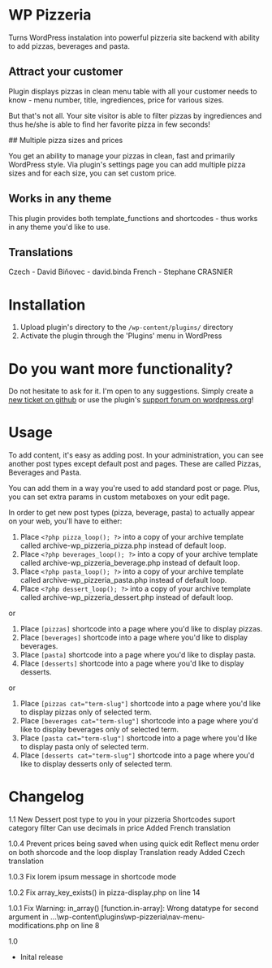 # WP Pizzeria

Turns WordPress instalation into powerful pizzeria site backend with ability to add pizzas, beverages and pasta. 

## Attract your customer

Plugin displays pizzas in clean menu table with all your customer needs to know - menu number, title, ingrediences, price for various sizes.

But that's not all. Your site visitor is able to filter pizzas by ingrediences and thus he/she is able to find her favorite pizza in few seconds!

## Multiple pizza sizes and prices

You get an ability to manage your pizzas in clean, fast and primarily WordPress style. Via plugin's settings page you can add multiple pizza sizes and for each size, you can set custom price.

## Works in any theme

This plugin provides both template_functions and shortcodes - thus works in any theme you'd like to use.

## Translations

Czech - David Biňovec - david.binda
French - Stephane CRASNIER

# Installation

1. Upload plugin's directory to the `/wp-content/plugins/` directory
1. Activate the plugin through the 'Plugins' menu in WordPress

# Do you want more functionality?

Do not hesitate to ask for it. I'm open to any suggestions. Simply create a [new ticket on github](https://github.com/david-binda/wp-pizzeria/issues/new) or use the plugin's [support forum on wordpress.org](http://wordpress.org/support/plugin/wp-pizzeria "WP Pizzeria support forum on wordpress.org")!

# Usage

To add content, it's easy as adding post. In your administration, you can see another post types except default post and pages. These are called Pizzas, Beverages and Pasta.

You can add them in a way you're used to add standard post or page. Plus, you can set extra params in custom metaboxes on your edit page.

In order to get new post types (pizza, beverage, pasta) to actually appear on your web, you'll have to either:

1. Place `<?php pizza_loop(); ?>` into a copy of your archive template called archive-wp_pizzeria_pizza.php instead of default loop.
1. Place `<?php beverages_loop(); ?>` into a copy of your archive template called archive-wp_pizzeria_beverage.php instead of default loop.
1. Place `<?php pasta_loop(); ?>` into a copy of your archive template called archive-wp_pizzeria_pasta.php instead of default loop.
1. Place `<?php dessert_loop(); ?>` into a copy of your archive template called archive-wp_pizzeria_dessert.php instead of default loop.

or

1. Place `[pizzas]` shortcode into a page where you'd like to display pizzas.
1. Place `[beverages]` shortcode into a page where you'd like to display beverages.
1. Place `[pasta]` shortcode into a page where you'd like to display pasta.
1. Place `[desserts]` shortcode into a page where you'd like to display desserts.

or

1. Place `[pizzas cat="term-slug"]` shortcode into a page where you'd like to display pizzas only of selected term.
1. Place `[beverages cat="term-slug"]` shortcode into a page where you'd like to display beverages only of selected term.
1. Place `[pasta cat="term-slug"]` shortcode into a page where you'd like to display pasta only of selected term.
1. Place `[desserts cat="term-slug"]` shortcode into a page where you'd like to display desserts only of selected term.

# Changelog

1.1
New Dessert post type to you in your pizzeria
Shortcodes suport category filter
Can use decimals in price
Added French translation

1.0.4
Prevent prices being saved when using quick edit
Reflect menu order on both shorcode and the loop display
Translation ready
Added Czech translation

1.0.3
Fix lorem ipsum message in shortcode mode

1.0.2
Fix array_key_exists() in pizza-display.php on line 14

1.0.1
Fix Warning: in_array() [function.in-array]: Wrong datatype for second argument in ...\wp-content\plugins\wp-pizzeria\nav-menu-modifications.php on line 8

1.0
* Inital release
